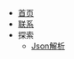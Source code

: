 - [<span class="iconfont icon-book3"></span> 首页](/README.md)
- [<span class="iconfont icon-wodeguanzhu"></span> 联系](/.website/_about.md)
- <span class="iconfont icon-xiangkan"></span> 探索
  - [Json解析](https://github.camscanner.top/online_json/)
